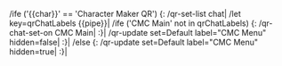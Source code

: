 /ife ('{{char}}' == 'Character Maker QR') {:
	/qr-set-list chat|
	/let key=qrChatLabels {{pipe}}|
	/ife ('CMC Main' not in qrChatLabels) {:
		/qr-chat-set-on CMC Main|
	:}|
	/qr-update set=Default label="CMC Menu" hidden=false|
:}|
/else {:
	/qr-update set=Default label="CMC Menu" hidden=true|
:}|